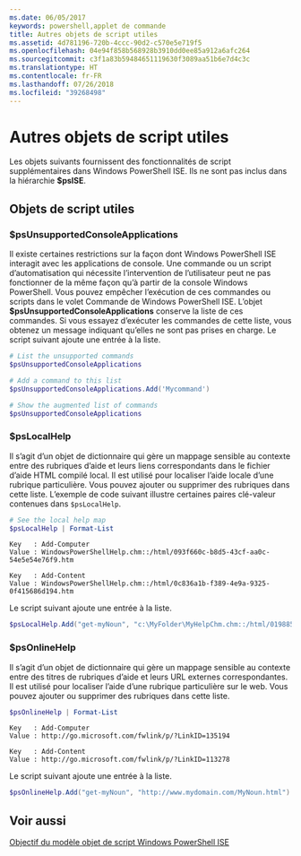 ```yaml
---
ms.date: 06/05/2017
keywords: powershell,applet de commande
title: Autres objets de script utiles
ms.assetid: 4d781196-720b-4ccc-90d2-c570e5e719f5
ms.openlocfilehash: 04e94f858b568928b3910dd0ee85a912a6afc264
ms.sourcegitcommit: c3f1a83b59484651119630f3089aa51b6e7d4c3c
ms.translationtype: HT
ms.contentlocale: fr-FR
ms.lasthandoff: 07/26/2018
ms.locfileid: "39268498"
---
```

# <a name="other-useful-scripting-objects"></a>Autres objets de script utiles

Les objets suivants fournissent des fonctionnalités de script supplémentaires dans Windows PowerShell ISE. Ils ne sont pas inclus dans la hiérarchie **$psISE**.

## <a name="useful-scripting-objects"></a>Objets de script utiles

### <a name="psunsupportedconsoleapplications"></a>$psUnsupportedConsoleApplications

Il existe certaines restrictions sur la façon dont Windows PowerShell ISE interagit avec les applications de console. Une commande ou un script d’automatisation qui nécessite l’intervention de l’utilisateur peut ne pas fonctionner de la même façon qu’à partir de la console Windows PowerShell. Vous pouvez empêcher l’exécution de ces commandes ou scripts dans le volet Commande de Windows PowerShell ISE. L’objet **$psUnsupportedConsoleApplications** conserve la liste de ces commandes. Si vous essayez d’exécuter les commandes de cette liste, vous obtenez un message indiquant qu’elles ne sont pas prises en charge. Le script suivant ajoute une entrée à la liste.

```powershell
# List the unsupported commands
$psUnsupportedConsoleApplications

# Add a command to this list
$psUnsupportedConsoleApplications.Add('Mycommand')

# Show the augmented list of commands
$psUnsupportedConsoleApplications
```

### <a name="pslocalhelp"></a>$psLocalHelp

Il s’agit d’un objet de dictionnaire qui gère un mappage sensible au contexte entre des rubriques d’aide et leurs liens correspondants dans le fichier d’aide HTML compilé local. Il est utilisé pour localiser l’aide locale d’une rubrique particulière. Vous pouvez ajouter ou supprimer des rubriques dans cette liste. L’exemple de code suivant illustre certaines paires clé-valeur contenues dans `$psLocalHelp`.

```powershell
# See the local help map
$psLocalHelp | Format-List
```

```output
Key   : Add-Computer
Value : WindowsPowerShellHelp.chm::/html/093f660c-b8d5-43cf-aa0c-54e5e54e76f9.htm

Key   : Add-Content
Value : WindowsPowerShellHelp.chm::/html/0c836a1b-f389-4e9a-9325-0f415686d194.htm
```

Le script suivant ajoute une entrée à la liste.

```powershell
$psLocalHelp.Add("get-myNoun", "c:\MyFolder\MyHelpChm.chm::/html/0198854a-1298-57ae-aa0c-87b5e5a84712.htm")
```

### <a name="psonlinehelp"></a>$psOnlineHelp

Il s’agit d’un objet de dictionnaire qui gère un mappage sensible au contexte entre des titres de rubriques d’aide et leurs URL externes correspondantes. Il est utilisé pour localiser l’aide d’une rubrique particulière sur le web. Vous pouvez ajouter ou supprimer des rubriques dans cette liste.

```powershell
$psOnlineHelp | Format-List
```

```output
Key   : Add-Computer
Value : http://go.microsoft.com/fwlink/p/?LinkID=135194

Key   : Add-Content
Value : http://go.microsoft.com/fwlink/p/?LinkID=113278
```

Le script suivant ajoute une entrée à la liste.

```powershell
$psOnlineHelp.Add("get-myNoun", "http://www.mydomain.com/MyNoun.html")
```

## <a name="see-also"></a>Voir aussi

[Objectif du modèle objet de script Windows PowerShell ISE](../../core-powershell/ise/Purpose-of-the-Windows-PowerShell-ISE-Scripting-Object-Model.md)